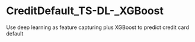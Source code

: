 # CreditDefault_TS-DL-_XGBoost
Use deep learning as feature capturing plus XGBoost to predict credit card default

